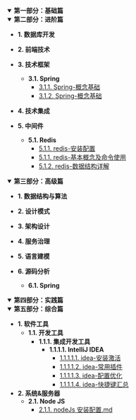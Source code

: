 <div id="sidebar">
<details class='nav-part-1' open>
<summary><b>第一部分：基础篇</b></summary>

</details>

<details class='nav-part-2'  open>
<summary><b>第二部分：进阶篇</b></summary>

- **1. 数据库开发**

- **2. 前端技术**

- **3. 技术框架**
    - **3.1. Spring**
        - [3.1.1. Spring-概念基础](/docs/进阶篇/技术框架/Spring/spring-特性总览.md)
        - [3.1.2. Spring-概念基础](/docs/进阶篇/技术框架/Spring/spring-概念基础.md)

- **4. 技术集成**

- **5. 中间件**
    - **5.1. Redis**
        - [5.1.1. redis-安装配置](/docs/进阶篇/中间件/Redis/redis-安装配置.md)
        - [5.1.1. redis-基本概念及命令使用](/docs/进阶篇/中间件/Redis/redis-基本概念及命令使用.md)
        - [5.1.2. redis-数据结构详解](/docs/进阶篇/中间件/Redis/redis-数据结构详解.md)


</details>

<details class='nav-part-3'  open>
<summary><b>第三部分：高级篇</b></summary>

- **1. 数据结构与算法**
- **2. 设计模式**
- **3. 架构设计**
- **4. 服务治理**
- **5. 语言建模**

- **6. 源码分析**
    - **6.1. Spring**

</details>

<details class='nav-part-4'  open>
<summary><b>第四部分：实践篇</b></summary>

</details>

<details class='nav-part-6'  open>
<summary><b>第五部分：综合篇</b></summary>

- **1. 软件工具**
    - **1.1. 开发工具**
        - **1.1.1. 集成开发工具**
            - **1.1.1.1. IntelliJ IDEA**
                - [1.1.1.1.1. idea-安装激活](docs/综合篇/软件工具/开发工具/集成开发工具/intellij-idea/安装配置/idea-安装激活.md)
                - [1.1.1.1.2. idea-常用插件](docs/综合篇/软件工具/开发工具/集成开发工具/intellij-idea/安装配置/idea-常用插件.md)
                - [1.1.1.1.3. idea-配置优化](docs/综合篇/软件工具/开发工具/集成开发工具/intellij-idea/安装配置/idea-配置优化.md)
                - [1.1.1.1.4. idea-快捷键汇总](docs/综合篇/软件工具/开发工具/集成开发工具/intellij-idea/安装配置/idea-快捷键汇总.md)
- **2. 系统&服务器**
    - **2.1. Node JS**
        - [2.1.1. nodeJs 安装配置.md](docs/综合篇/系统&服务器/node-js/nodeJs-安装配置.md)

</details>

</div>


<!-- 资源链接 -->

<!-- 脚本执行 -->
<script type="text/javascript">
    // details标签联动
    $('details').click(function () {
        $('details[open]').not(this).removeAttr('open');

        if (!this.open) {
            $('.' + this.className).not(this).attr('open', '');
        } else {
            $('.' + this.className).not(this).removeAttr('open', '');
        }
    })
</script>
